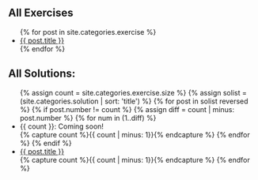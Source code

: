 <div class="left">
<h2 class="midheader"> All Exercises</h2>
<ul>
  {% for post in site.categories.exercise %}
    <li>
      <a href="{{ site.baseurl }}{{ post.url }}">{{ post.title }}</a>
    </li>
  {% endfor %}
</ul>
</div>

<div class="right">
<h2 class="midheader"> All Solutions: </h2>
<ul>
  {% assign count = site.categories.exercise.size %}
  {% assign solist = (site.categories.solution | sort: 'title') %}
  {% for post in solist reversed %}
    {% if post.number != count %}
        {% assign diff = count | minus: post.number %}
        {% for num in (1..diff) %}
          <li>{{ count }}: Coming soon!</li>
          {% capture count %}{{ count | minus: 1}}{% endcapture %}
        {% endfor %}
    {% endif %}
    <li><a href="{{ site.baseurl }}{{ post.url }}">{{ post.title }}</a></li>
    {% capture count %}{{ count | minus: 1}}{% endcapture %}
  {% endfor %}
</ul>
</div>